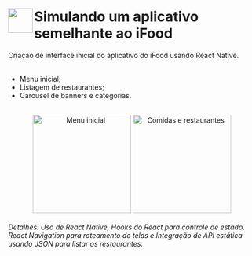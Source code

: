 <div style='display: inline_block'>
  <img width=50px align="left" src="https://user-images.githubusercontent.com/93339762/156453903-904b654d-c7bf-4532-8887-32edd0ede42a.png">
  <h1>Simulando um aplicativo semelhante ao iFood</h1>
</div>
Criação de interface inicial do aplicativo do iFood usando React Native.
<br><br>
<ul>
  <li> Menu inicial; </li>
  <li> Listagem de restaurantes;</li>
  <li> Carousel de banners e categorias.</li>
</ul>
<br>
<div style='display: inline_block' align="center">
  <img width=200px alt="Menu inicial" src="https://user-images.githubusercontent.com/93339762/156455717-56ffe198-0675-4310-aa49-86dee33b7f39.jpg">
  <img width=200px alt="Comidas e restaurantes" src="https://user-images.githubusercontent.com/93339762/156455722-66ec1b9a-e7a5-4454-8342-1afef6cb2d45.jpg">
</div>
<br>
<em> Detalhes: Uso de React Native, Hooks do React para controle de estado, React Navigation para roteamento de telas e Integração de API estática usando JSON para listar os restaurantes.</em>
